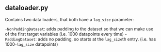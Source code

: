 ## dataloader.py

Contains two data loaders, that both have a `lag_size` parameter:

-`NonPaddingDataset`: adds padding to the dataset so that we can make use of the first target variables (i.e. 1000 datapoints every time)
-`PaddingDataset`: adds no padding, so starts at the `lag_size`th entry. (i.e. has 1000-`lag_size` datapoints)



